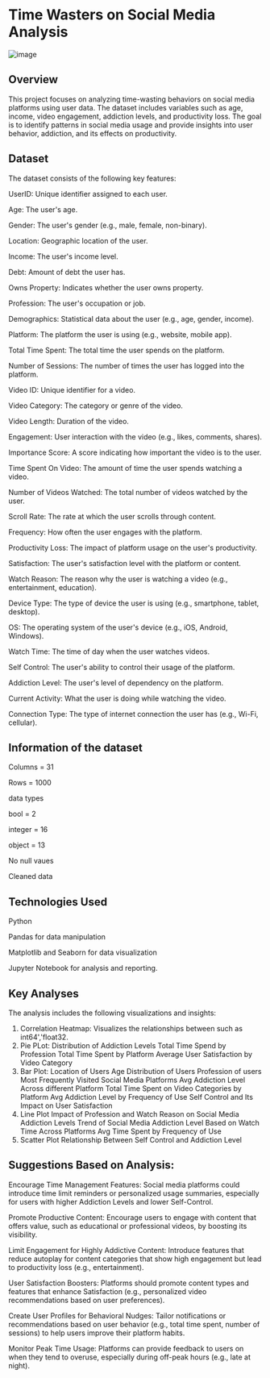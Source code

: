 # Time Wasters on Social Media Analysis
![image](https://github.com/user-attachments/assets/f5efa8ec-0a62-4c0b-a7f9-dab2c555940f)

## Overview
This project focuses on analyzing time-wasting behaviors on social media platforms using user data. The dataset includes variables such as age, income, video engagement, addiction levels, and productivity loss. The goal is to identify patterns in social media usage and provide insights into user behavior, addiction, and its effects on productivity.
## Dataset
The dataset consists of the following key features:

UserID: Unique identifier assigned to each user.

Age: The user's age.

Gender: The user's gender (e.g., male, female, non-binary).

Location: Geographic location of the user.

Income: The user's income level.

Debt: Amount of debt the user has.

Owns Property: Indicates whether the user owns property.

Profession: The user's occupation or job.

Demographics: Statistical data about the user (e.g., age, gender, income).

Platform: The platform the user is using (e.g., website, mobile app).

Total Time Spent: The total time the user spends on the platform.

Number of Sessions: The number of times the user has logged into the platform.

Video ID: Unique identifier for a video.

Video Category: The category or genre of the video.

Video Length: Duration of the video.

Engagement: User interaction with the video (e.g., likes, comments, shares).

Importance Score: A score indicating how important the video is to the user.

Time Spent On Video: The amount of time the user spends watching a video.

Number of Videos Watched: The total number of videos watched by the user.

Scroll Rate: The rate at which the user scrolls through content.

Frequency: How often the user engages with the platform.

Productivity Loss: The impact of platform usage on the user's productivity.

Satisfaction: The user's satisfaction level with the platform or content.

Watch Reason: The reason why the user is watching a video (e.g., entertainment, education).

Device Type: The type of device the user is using (e.g., smartphone, tablet, desktop).

OS: The operating system of the user's device (e.g., iOS, Android, Windows).

Watch Time: The time of day when the user watches videos.

Self Control: The user's ability to control their usage of the platform.

Addiction Level: The user's level of dependency on the platform.

Current Activity: What the user is doing while watching the video.

Connection Type: The type of internet connection the user has (e.g., Wi-Fi, cellular).

## Information of the dataset

Columns = 31

Rows = 1000

data types

bool = 2

integer = 16

object = 13

No null vaues

Cleaned data

## Technologies Used

Python

Pandas for data manipulation

Matplotlib and Seaborn for data visualization

Jupyter Notebook for analysis and reporting.

## Key Analyses
The analysis includes the following visualizations and insights:

1. Correlation Heatmap: Visualizes the relationships between such as int64','float32.
2. Pie PLot:
    Distribution of Addiction Levels
    Total Time Spend by Profession
    Total Time Spent by Platform
    Average User Satisfaction by Video Category
4. Bar Plot:
    Location of Users
    Age Distribution of Users
    Profession of users
    Most Frequently Visited Social Media Platforms
    Avg Addiction Level Across different Platform
    Total Time Spent on Video Categories by Platform
    Avg Addiction Level by Frequency of Use
    Self Control and Its Impact on User Satisfaction   
5. Line Plot
    Impact of Profession and Watch Reason on Social Media Addiction Levels
    Trend of Social Media Addiction Level Based on Watch Time Across Platforms
    Avg Time Spent by Frequency of Use
6. Scatter Plot
    Relationship Between Self Control and Addiction Level
## Suggestions Based on Analysis:
Encourage Time Management Features: Social media platforms could introduce time limit reminders or personalized usage summaries, especially for users with higher Addiction Levels and lower Self-Control.

Promote Productive Content: Encourage users to engage with content that offers value, such as educational or professional videos, by boosting its visibility.

Limit Engagement for Highly Addictive Content: Introduce features that reduce autoplay for content categories that show high engagement but lead to productivity loss (e.g., entertainment).

User Satisfaction Boosters: Platforms should promote content types and features that enhance Satisfaction (e.g., personalized video recommendations based on user preferences).

Create User Profiles for Behavioral Nudges: Tailor notifications or recommendations based on user behavior (e.g., total time spent, number of sessions) to help users improve their platform habits.

Monitor Peak Time Usage: Platforms can provide feedback to users on when they tend to overuse, especially during off-peak hours (e.g., late at night).



